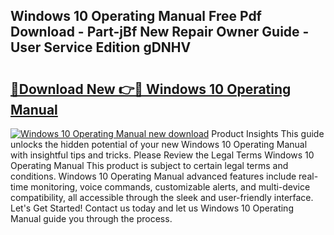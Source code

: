 ## Windows 10 Operating Manual Free Pdf Download - Part-jBf New Repair Owner Guide - User Service Edition gDNHV

# <h2><a href="http://cf12824.oget.top/?id=Windows+10+Operating+Manual">🔗Download New 👉🔴 Windows 10 Operating Manual</a></h2>

[![Windows 10 Operating Manual new download](https://i.imgur.com/5g1atiW.png)](http://cf12824.oget.top/?id=Windows+10+Operating+Manual)
Product Insights This guide unlocks the hidden potential of your new Windows 10 Operating Manual with insightful tips and tricks. Please Review the Legal Terms Windows 10 Operating Manual This product is subject to certain legal terms and conditions. Windows 10 Operating Manual advanced features include real-time monitoring, voice commands, customizable alerts, and multi-device compatibility, all accessible through the sleek and user-friendly interface. Let's Get Started! Contact us today and let us Windows 10 Operating Manual guide you through the process.
